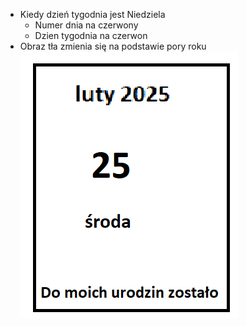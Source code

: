 ﻿- Kiedy dzień tygodnia jest Niedziela
  - Numer dnia na czerwony
  - Dzien tygodnia na czerwon
- Obraz tła zmienia się na podstawie pory roku
  ![Koncept kartki kalendarza](media/koncept.png)
